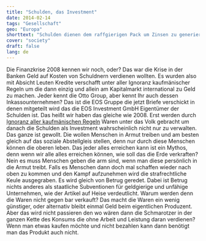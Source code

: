 ```yaml
---
title: "Schulden, das Investment"
date: 2014-02-14
tags: "Gesellschaft"
geo: "Europa"
shorttext: "Schulden dienen dem raffgierigen Pack um Zinsen zu generieren. Sie brauchen sich also keine Sorge machen falls Sie Schulden haben ..."
cover: "society"
draft: false
lang: de
---
```


Die Finanzkrise 2008 kennen wir noch, oder? Das war die Krise in der Banken Geld auf Kosten von Schuldnern verdienen wollten. Es wurden also mit Absicht Leuten Kredite verschafft unter aller Ignoranz kaufmänischer Regeln um die dann einzig und allein am Kapitalmarkt international zu Geld zu machen. Jeder kennt die Otto Group, aber kennt Ihr auch dessen Inkassounternehmen? Das ist die EOS Gruppe die jetzt Briefe verschickt in denen mitgeteilt wird das die EOS Investment GmbH Eigentümer der Schulden ist. Das heißt wir haben das gleiche wie 2008. Erst werden durch [Ignoranz aller kaufmänischen Regeln](http://heise.de/-2065416 "Ignoranz aller kaufmänischen Regeln") Waren unter das Volk gebracht um danach die Schulden als Investment wahrscheinlich nicht nur zu verwalten. Das ganze ist gewollt. Die wollen Menschen in Armut treiben und am besten gleich auf das soziale Abstellgleis stellen, denn nur durch diese Menschen können die oberen leben. Das jeder alles erreichen kann ist ein Mythos, denn wenn wir alle alles erreichen können, wie soll das die Erde verkraften? Nein es muss Menschen geben die arm sind, wenn man diese persönlich in die Armut treibt. Falls es Menschen dann doch mal schaffen wieder nach oben zu kommen und den Kampf aufzunehmen wird die strafrechtliche Keule ausgegraben. Es wird gleich von Betrug geredet. Dabei ist Betrug nichts anderes als staatliche Subventionen für geldgierige und unfähige Unternehmen, wie der Artikel auf Heise verdeutlicht. Warum werden denn die Waren nicht gegen bar verkauft? Das macht die Waren ein wenig günstiger, oder alternativ bleibt einmal Geld beim eigentlichen Produzent. Aber das wird nicht passieren den wo wären dann die Schmarotzer in der ganzen Kette des Konsums die ohne Arbeit und Leistung daran verdienen? Wenn man etwas kaufen möchte und nicht bezahlen kann dann benötigt man das Produkt auch nicht.
